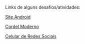 Links de alguns desafios/atividades:

<a href="https://cristhianmichels.github.io/Html-Css/Curso-em-Video/desafios/Site Android Correto">Site Android</a>

<a href="https://cristhianmichels.github.io/Html-Css/Curso-em-Video/desafios/Cordel-Moderno">Cordel Moderno</a>

<a href="https://cristhianmichels.github.io/Html-Css/Curso-em-Video/desafios/Celular-de_Redes_Sociais">Celular de Redes Sociais</a>

